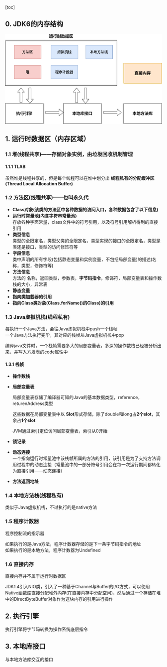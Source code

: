 [toc]

## 0. JDK6的内存结构

![alt 属性文本](p/JVM内存结构.png)



## 1. 运行时数据区（内存区域）

### 1.1 堆(线程共享)——存储对象实例，由垃圾回收机制管理

#### 1.1.1 TLAB

虽然堆是线程共享的，但是每个线程可以在堆中划分出 **线程私有的分配缓冲区(Thread Local Allocation Buffer)**



### 1.2 方法区(线程共享)——也叫永久代

* **Class对象(该类的方法区中各种数据的访问入口，各种数据包含了以下信息)**  
* **运行时常量池(内含字符串常量池)**   
  存放各种字面常量，class文件中的符号引用，以及符号引用解析得到的直接引用  
* **类型信息**  
  类型的全限定名，类型父类的全限定名，类型实现的接口的全限定名，类型是类还是接口，类型的访问修饰符等
* **字段信息**  
  类中声明的所有字段(包括静态变量和实例变量，不包括局部变量)的描述(名称，类型，修饰符等)  
* **方法信息**   
  方法的 名称，返回类型，参数表，**字节码指令**，修饰符，局部变量表和操作数栈的大小，异常表  
* **静态变量**   
* **指向类加载器的引用**  
* **指向Class类对象(Class.forName()的Class)的引用**  



### 1.3 Java虚拟机栈(线程私有)

每执行一个Java方法，会往Java虚拟机栈中push一个栈帧   
一个Java方法执行完毕，其对应的栈帧从Java虚拟机栈中pop

编译java文件时，一个栈帧需要多大的局部变量表，多深的操作数栈已经被分析出来，并写入方发表的code属性中

#### 1.3.1 栈帧

* **操作数栈** 

* **局部变量表**  

  局部变量表存储了编译器可知的Java的基本数据类型，reference，returenAddress类型

  这些数据在局部变量表中以 **Slot**形式存储，除了double和long占**2个slot**，其余占**1个slot**

  JVM通过索引定位访问局部变量表，索引从0开始

* **锁记录**

* **动态连接**   
  一个指向运行时常量池中该栈帧所属的方法的引用，该引用是为了支持方法调用过程中的动态连接（常量池中的一部分符号引用会在每一次运行期间都转化为直接引用——动态连接）
  
* **方法返回地址**



### 1.4 本地方法栈(线程私有)

类似于Java虚拟机栈，不过执行的是native方法   



### 1.5 程序计数器

程序控制流的指示器

如果执行的是Java方法，程序计数器存储的是下一条字节码指令的地址  
如果执行的是本地方法，程序计数器为Undefined   



### 1.6 直接内存

直接内存并不属于运行时数据区

JDK1.4引入NIO类，引入了一种基于Channel与Buffer的I/O方式，可以使用Native函数库直接分配堆外内存(在直接内存中分配空间)，然后通过一个存储在堆中的DirectByteBuffer对象作为这块内存的引用进行操作

## 2. 执行引擎

执行引擎将字节码转换为操作系统底层指令  



## 3. 本地库接口

与本地方法库交互的接口  
